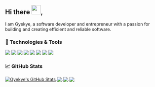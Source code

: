 ## Hi there  <img src="https://raw.githubusercontent.com/Gyekye/Gyekye/master/wave.gif" width="30px">, 

I am Gyekye, a software developer and entrepreneur with a passion for building and creating efficient and reliable software.





### 🔧 Technologies & Tools
![](https://img.shields.io/badge/Visual-Studio-informational?style=flat&logo=visual-studio-code&logoColor=white&color=purple)
![](https://img.shields.io/badge/OS-ubuntu-informational?style=flat&logo=ubuntu&logoColor=orange&color=orange)
![](https://img.shields.io/badge/Code-JavaScript-informational?style=flat&logo=javascript&logoColor=yellow&color=yellow)
![](https://img.shields.io/badge/Code-Node_JS-informational?style=flat&logo=node.js&logoColor=green&color=2bbc8a)
![](https://img.shields.io/badge/Code-Django-informational?style=flat&logo=django&logoColor=green&color=2bbc8a)
![](https://img.shields.io/badge/Code-Python-informational?style=flat&logo=python&logoColor=yellow&color=blue)
![](https://img.shields.io/badge/Code-Angular-informational?style=flat&logo=angular&logoColor=red&color=red)
![](https://img.shields.io/badge/Shell-Bash-informational?style=flat&logo=gnu-bash&logoColor=#272E35&color=grey)




### &#x1f4c8; GitHub Stats
  <a href="https://github.com/Gyekye/Gyekye">
  <img align="center" src="https://github-readme-stats.vercel.app/api?username=Gyekye&show_icons=true&line_height=27&count_private=true&title_color=ffffff&text_color=c9cacc&icon_color=2bbc8a&bg_color=1d1f21" alt="Gyekye's GitHub Stats" />
  </a>
  
  <a href="https://github.com/Gyekye/Gyekye">
  <img align="center" src="https://github-readme-stats.vercel.app/api/top-langs/?username=Gyekye&hide=php,html&title_color=ffffff&text_color=c9cacc&icon_color=2bbc8a&bg_color=1d1f21" />
</a>

  <a href="https://github.com/Gyekye/Gyekye.git">
  <img align="center" src="https://github-readme-stats.vercel.app/api/pin/?username=Gyekye&repo=Gyekye&title_color=ffffff&text_color=c9cacc&icon_color=2bbc8a&bg_color=1d1f21" />
  </a>

  <a href="https://github.com/Gyekye/js-components.git">
  <img align="center" src="https://github-readme-stats.vercel.app/api/pin/?username=Gyekye&repo=js-components&title_color=ffffff&text_color=c9cacc&icon_color=2bbc8a&bg_color=1d1f21" />
